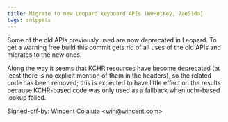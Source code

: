 ```yaml
---
title: Migrate to new Leopard keyboard APIs (WOHotKey, 7ae51da)
tags: snippets
---
```


Some of the old APIs previously used are now deprecated in Leopard. To get a warning free build this commit gets rid of all uses of the old APIs and migrates to the new ones.

Along the way it seems that KCHR resources have become deprecated (at least there is no explicit mention of them in the headers), so the related code has been removed; this is expected to have little effect on the results because KCHR-based code was only used as a fallback when uchr-based lookup failed.

Signed-off-by: Wincent Colaiuta &lt;win@wincent.com&gt;
